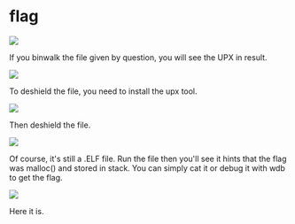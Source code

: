 # **flag**

![](https://i.imgur.com/l0EJXos.png)

If you binwalk the file given by question, you will see the UPX in result.

![](https://i.imgur.com/PdtjNTm.png)

To deshield the file, you need to install the upx tool.

![](https://i.imgur.com/VLFx9md.png)

Then deshield the file.

![](https://i.imgur.com/WlUku0v.png)

Of course, it's still a .ELF file. Run the file then you'll see it hints that the flag was malloc() and stored in stack.
You can simply cat it or debug it with wdb to get the flag.

![](https://i.imgur.com/YQmFOBl.png)

Here it is.

